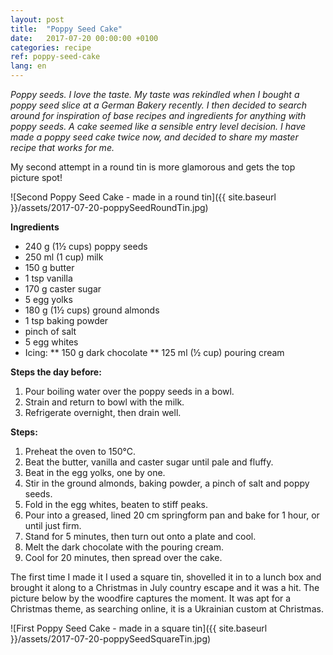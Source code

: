 ```yaml
---
layout: post
title:  "Poppy Seed Cake"
date:   2017-07-20 00:00:00 +0100
categories: recipe
ref: poppy-seed-cake
lang: en
---
```


*Poppy seeds. I love the taste. My taste was rekindled when I bought a poppy seed slice at a German Bakery recently. I then decided to search around for inspiration of base recipes and ingredients for anything with poppy seeds. A cake seemed like a sensible entry level decision. I have made a poppy seed cake twice now, and decided to share my master recipe that works for me.*

My second attempt in a round tin is more glamorous and gets the top picture spot!

![Second Poppy Seed Cake  - made in a round tin]({{ site.baseurl }}/assets/2017-07-20-poppySeedRoundTin.jpg)

**Ingredients**
* 240 g (1½ cups) poppy seeds
* 250 ml (1 cup) milk
* 150 g butter
* 1 tsp vanilla
* 170 g caster sugar
* 5 egg yolks
* 180 g (1½ cups) ground almonds
* 1 tsp baking powder
* pinch of salt
* 5 egg whites
* Icing:
** 150 g dark chocolate
** 125 ml (½ cup) pouring cream

**Steps the day before:**
1. Pour boiling water over the poppy seeds in a bowl.
2. Strain and return to bowl with the milk.
3. Refrigerate overnight, then drain well.

**Steps:**
1. Preheat the oven to 150°C.
2. Beat the butter, vanilla and caster sugar until pale and fluffy.
3. Beat in the egg yolks, one by one.
4. Stir in the ground almonds, baking powder, a pinch of salt and poppy seeds.
5. Fold in the egg whites, beaten to stiff peaks.
6. Pour into a greased, lined 20 cm springform pan and bake for 1 hour, or until just firm.
7. Stand for 5 minutes, then turn out onto a plate and cool.
8. Melt the dark chocolate with the pouring cream.
9. Cool for 20 minutes, then spread over the cake.

The first time I made it I used a square tin, shovelled it in to a lunch box and brought it along to a Christmas in July country escape and it was a hit. The picture below by the woodfire captures the moment. It was apt for a Christmas theme, as searching online, it is a Ukrainian custom at Christmas.

![First Poppy Seed Cake  - made in a square tin]({{ site.baseurl }}/assets/2017-07-20-poppySeedSquareTin.jpg)
